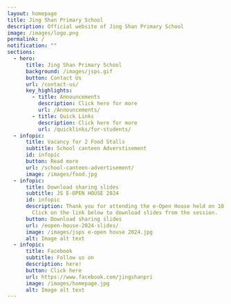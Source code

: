 ```yaml
---
layout: homepage
title: Jing Shan Primary School
description: Official website of Jing Shan Primary School
image: /images/logo.png
permalink: /
notification: ""
sections:
  - hero:
      title: Jing Shan Primary School
      background: /images/jsps.gif
      button: Contact Us
      url: /contact-us/
      key_highlights:
        - title: Announcements
          description: Click here for more
          url: /Announcements/
        - title: Quick Links
          description: Click here for more
          url: /quicklinks/for-students/
  - infopic:
      title: Vacancy for 2 Food Stalls
      subtitle: School canteen Adverstisement
      id: infopic
      button: Read more
      url: /school-canteen-advertisement/
      image: /images/food.jpg
  - infopic:
      title: Download sharing slides
      subtitle: JS E-OPEN HOUSE 2024
      id: infopic
      description: Thank you for attending the e-Open House held on 10 July 2024.
        Click on the link below to download slides from the session.
      button: Download sharing slides
      url: /eopen-house-2024-slides/
      image: /images/jsps e-open house 2024.jpg
      alt: Image alt text
  - infopic:
      title: Facebook
      subtitle: Follow us on
      description: here!
      button: Click here
      url: https://www.facebook.com/jingshanpri
      image: /images/homepage.jpg
      alt: Image alt text
---
```

